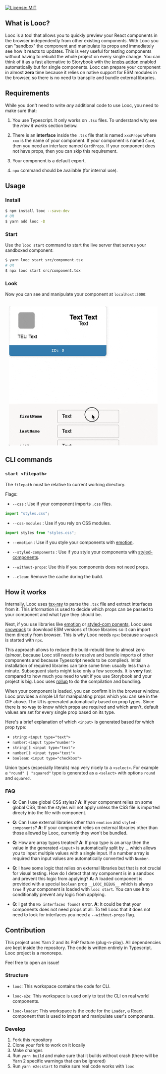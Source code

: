 [![License: MIT](https://img.shields.io/badge/License-MIT-yellow.svg)](https://opensource.org/licenses/MIT)

## What is Looc?

Looc is a tool that allows you to quickly preview your React components in the browser independently from other existing components. With Looc you can "sandbox" the component and manipulate its props and immediately see how it reacts to updates. This is very useful for testing components without having to rebuild the whole project on every single change. You can think of it as a fast alternative to Storybook with the [knobs addon](https://github.com/storybookjs/storybook/tree/master/addons/knobs) enabled automatically but for single components. Looc can prepare your component in almost **zero** time because it relies on native support for ESM modules in the browser, so there is no need to transpile and bundle external libraries.

## Requirements

While you don't need to write _any_ additional code to use Looc, you need to make sure that:

1. You use Typescript. It only works on `.tsx` files. To understand why see the _How it works_ section below.

2. There is an **interface** inside the `.tsx` file that is named `xxxProps` where `xxx` is the name of your component. If your component is named `Card`, then you need an interface named `CardProps`. If your component does not have props, then you can skip this requirement.

3. Your component is a default export.

4. `npx` command should be available (for internal use).

## Usage

### Install

```bash
$ npm install looc --save-dev
# OR
$ yarn add looc -D
```

### Start

Use the `looc start` command to start the live server that serves your sandboxed component:

```bash
$ yarn looc start src/component.tsx
# OR
$ npx looc start src/component.tsx
```

### Look

Now you can see and manipulate your component at `localhost:3000`:
<br>
<br>

<p align="center"><img src="./assets/looc.gif" /></p>

## CLI commands

### `start <filepath>`

The `filepath` must be relative to current working directory.

Flags:

- `--css` : Use if your component imports `.css` files.

```javascript
import "styles.css";
```

- `--css-modules` : Use if you rely on CSS modules.

```javascript
import styles from "styles.css";
```

- `--emotion` : Use if you style your components with [emotion](https://github.com/emotion-js/emotion).

* `--styled-components` : Use if you style your components with [styled-components](https://github.com/styled-components/styled-components).

- `--without-props`: Use this if you components does not need props.

* `--clean`: Remove the cache during the build.

## How it works

Internally, Looc uses [tsx-ray](https://github.com/jlkiri/tsx-ray) to parse the `.tsx` file and extract interfaces from it. This information is used to decide which props can be passed to your component and what type they should be.

Next, if you use libraries like [emotion](https://github.com/emotion-js/emotion) or [styled-com ponents](https://github.com/styled-components/styled-components), Looc uses [snowpack](https://github.com/pikapkg/snowpack) to download ESM versions of those libraries so it can import them directly from browser. This is why Looc needs `npx`: because `snowpack` is started with `npx`.

This approach allows to reduce the build-rebuild time to almost zero (_almost_, because Looc still needs to resolve and bundle imports of other components and because Typescript needs to be compiled). Initial installation of required libraries can take some time: usually less than a minute. Subsequent starts might take only a few seconds. It is **very** fast compared to how much you need to wait if you use Storybook and your project is big. Looc uses [rollup](https://github.com/rollup/rollup) to do the compilation and bundling.

When your component is loaded, you can confirm it in the browser window. Looc provides a simple UI for manipulating props which you can see in the GIF above. The UI is generated automatically based on prop types. Since there is no way to know which props are required and which aren't, default values are set for every single prop based on its type.

Here's a brief explanation of which `<input>` is generated based for which prop type:

- `string`: `<input type="text">`
- `number`: `<input type="number">`
- `string[]`: `<input type="text">`
- `number[]`: `<input type="text">`
- `boolean`: `<input type="checkbox">`

Union types (especially literals) map very nicely to a `<select>`. For example a `"round" | "squared"` type is generated as a `<select>` with options `round` and `squared`.

### FAQ

- **Q**: Can I use global CSS styles?
  **A**: If your component relies on some global CSS, then the styles will not apply unless the CSS file is imported directy into the file with component.

* **Q**: Can I use external libraries other than `emotion` and `styled-components`?
  **A**: If your component relies on external libraries other than those allowed by Looc, currently they won't be bundled.

- **Q**: How are array types treated?
  **A**: If prop type is an array then the value in the generated `<input>` is automatically split by `,`, which allows you to input multiple values with a single input. If a number array is required than input values are automatically converted with `Number`.

* **Q**: I have some logic that relies on external libraries but that is not crucial for visual testing. How do I detect that my component is in a sandbox and prevent this logic from applying?
  **A**: A loaded component is provided with a special `boolean` prop `__LOOC_DEBUG__` which is always `true` if your component is loaded with `looc start`. You can use it to conditionally prevent any logic from applying.

- **Q**: I get the `No interfaces found!` error.
  **A**: It could be that your components does not need props at all. To tell Looc that it does not need to look for interfaces you need a `--without-props` flag.

## Contribution

This project uses Yarn 2 and its PnP feature (plug-n-play). All dependencies are kept inside the repository. The code is written entirely in Typescript. Looc project is a monorepo.

Feel free to open an issue!

### Structure

- `looc`: This workspace contains the code for CLI.

* `looc-e2e`: This workspace is used only to test the CLI on real world components.

- `looc-loader`: This workspace is the code for the `Loader`, a React component that is used to import and manipulate user's components.

### Develop

1. Fork this repository
2. Clone your fork to work on it locally
3. Make changes
4. Run `yarn build` and make sure that it builds without crash (there will be Yarn 2 specific warnings that can be ignored)
5. Run `yarn e2e:start` to make sure real code works with `looc`
